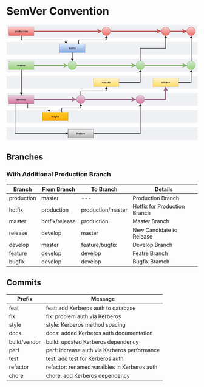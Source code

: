 # SemVer Convention

![Branch Flow](semver-branches.drawio.png)

## Branches

### With Additional Production Branch

| Branch     | From Branch    | To Branch         | Details                      |
|------------|----------------|-------------------|------------------------------|
| production | master         |        ---        | Production Branch            |
| hotfix     | production     | production/master | Hotfix for Production Branch |
| master     | hotfix/release | production        | Master Branch                |
| release    | develop        | master            | New Candidate to Release     |
| develop    | master         | feature/bugfix    | Develop Branch               |
| feature    | develop        | develop           | Featre Branch                |
| bugfix     | develop        | develop           | Bugfix Bramch                |

## Commits

| Prefix       | Message                                      |
|--------------|----------------------------------------------|
| feat         | feat: add Kerberos auth to database          |
| fix          | fix: problem auth via Kerberos               |
| style        | style: Kerberos method spacing               |
| docs         | docs: added Kerberos auth documentation      |
| build/vendor | build: updated Kerberos dependency           |
| perf         | perf: increase auth via Kerberos performance |
| test         | test: add test for Kerberos auth             |
| refactor     | refactor: renamed varaibles in Kerberos auth |
| chore        | chore: add Kerberos dependency               |
